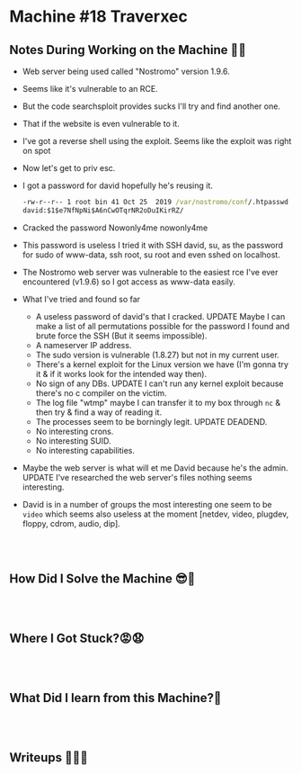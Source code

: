 # <span style="color:[COLOR]">Machine #18 Traverxec</span>  


## <span style="color:[COLOR]">Notes During Working on the Machine 🧐🤓   

* Web server being used called "Nostromo" version 1.9.6.
* Seems like it's vulnerable to an RCE.
* But the code searchsploit provides sucks I'll try and find another one.
* That if the website is even vulnerable to it. 
* I've got a reverse shell using the exploit. Seems like the exploit was right on spot
* Now let's get to priv esc.
* I got a password for david hopefully he's reusing it.
  ```cmd
  -rw-r--r-- 1 root bin 41 Oct 25  2019 /var/nostromo/conf/.htpasswd                 
  david:$1$e7NfNpNi$A6nCwOTqrNR2oDuIKirRZ/
  ```  
* Cracked the password Nowonly4me nowonly4me
* This password is useless I tried it with SSH david, su, as the password for sudo of www-data, ssh root, su root and even sshed on localhost.

* The Nostromo web server was vulnerable to the easiest rce I've ever encountered (v1.9.6) so I got access as www-data easily.
* What I've tried and found so far  
  * A useless password of david's that I cracked. UPDATE Maybe I can make a list of all permutations possible for the password I found and brute force the SSH (But it seems impossible).
  * A nameserver IP address.
  * The sudo version is vulnerable (1.8.27) but not in my current user.
  * There's a kernel exploit for the Linux version we have (I'm gonna try it & if it works look for the intended way then).
  * No sign of any DBs. UPDATE I can't run any kernel exploit because there's no c compiler on the victim. 
  * The log file "wtmp" maybe I can transfer it to my box through `nc` & then try & find a way of reading it.
  * The processes seem to be borningly legit. UPDATE DEADEND.
  * No interesting crons.
  * No interesting SUID.
  * No interesting capabilities.
* Maybe the web server is what will et me David because he's the admin. UPDATE I've researched the web server's files nothing seems interesting.
* David is in a number of groups the most interesting one seem to be `video` which seems also useless at the moment [netdev, video, plugdev, floppy, cdrom, audio, dip].

<br/><br/>



## <span style="color:[COLOR]">How Did I Solve the Machine 😎🥳 


<br/><br/>



## <span style="color:[COLOR]">Where I Got Stuck?😡😧  


<br/><br/>



## <span style="color:[COLOR]">What Did I learn from this Machine?👀  


<br/><br/>



## <span style="color:[COLOR]">Writeups ✍🏽📓   


<br/><br/>




<!-- @nested-tags:EXAMPLE/OF/NESTED/TAGS-->